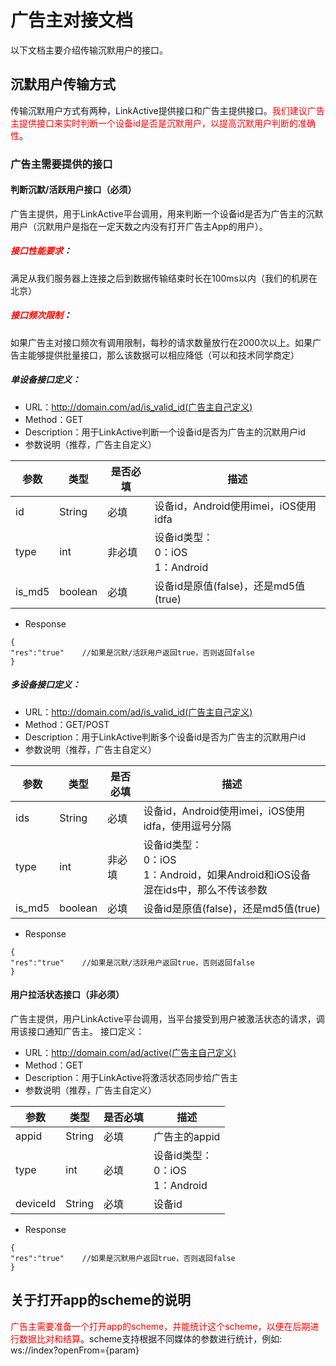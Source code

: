# 广告主对接文档
以下文档主要介绍传输沉默用户的接口。

## 沉默用户传输方式
传输沉默用户方式有两种，LinkActive提供接口和广告主提供接口。<font color="red">我们建议广告主提供接口来实时判断一个设备id是否是沉默用户，以提高沉默用户判断的准确性</font>。


### 广告主需要提供的接口
#### 判断沉默/活跃用户接口（必须）
广告主提供，用于LinkActive平台调用，用来判断一个设备id是否为广告主的沉默用户（沉默用户是指在一定天数之内没有打开广告主App的用户）。
##### <font color="red">接口性能要求</font>：
满足从我们服务器上连接之后到数据传输结束时长在100ms以内（我们的机房在北京）

##### <font color="red">接口频次限制</font>：
如果广告主对接口频次有调用限制，每秒的请求数量放行在2000次以上。如果广告主能够提供批量接口，那么该数据可以相应降低（可以和技术同学商定）

##### 单设备接口定义：
* URL：http://domain.com/ad/is_valid_id(广告主自己定义)
* Method：GET
* Description：用于LinkActive判断一个设备id是否为广告主的沉默用户id
* 参数说明（推荐，广告主自定义）

|参数|类型|是否必填|描述|
|--|--|--|--|
|id|String|必填|设备id，Android使用imei，iOS使用idfa|
|type|int|非必填|设备id类型：<br>0：iOS<br>1：Android|
|is_md5|boolean|必填|设备id是原值(false)，还是md5值(true)|

* Response


```
{
"res":"true" 	//如果是沉默/活跃用户返回true，否则返回false
}
```
##### 多设备接口定义：
* URL：http://domain.com/ad/is_valid_id(广告主自己定义)
* Method：GET/POST
* Description：用于LinkActive判断多个设备id是否为广告主的沉默用户id
* 参数说明（推荐，广告主自定义）

|参数|类型|是否必填|描述|
|--|--|--|--|
|ids|String|必填|设备id，Android使用imei，iOS使用idfa，使用逗号分隔|
|type|int|非必填|设备id类型：<br>0：iOS<br>1：Android，如果Android和iOS设备混在ids中，那么不传该参数|
|is_md5|boolean|必填|设备id是原值(false)，还是md5值(true)|

* Response


```
{
"res":"true" 	//如果是沉默/活跃用户返回true，否则返回false
}
```



#### 用户拉活状态接口（非必须）
广告主提供，用户LinkActive平台调用，当平台接受到用户被激活状态的请求，调用该接口通知广告主。
接口定义：
* URL：http://domain.com/ad/active(广告主自己定义)
* Method：GET
* Description：用于LinkActive将激活状态同步给广告主
* 参数说明（推荐，广告主自定义）

|参数|类型|是否必填|描述|
|--|--|--|--|
|appid|String|必填|广告主的appid|
|type|int|必填|设备id类型：<br>0：iOS<br>1：Android|
|deviceId|String|必填|设备id|

* Response


```
{
"res":"true" 	//如果是沉默用户返回true，否则返回false
}
```


## 关于打开app的scheme的说明
<font color="red">广告主需要准备一个打开app的scheme，并能统计这个scheme，以便在后期进行数据比对和结算</font>。scheme支持根据不同媒体的参数进行统计，例如: ws://index?openFrom={param}
